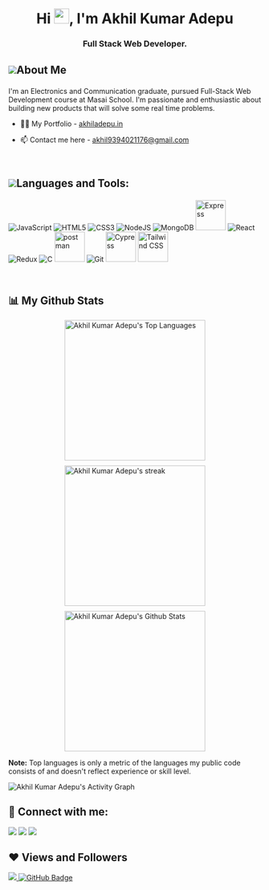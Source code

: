 <h1 align="center">Hi <img src="https://raw.githubusercontent.com/MartinHeinz/MartinHeinz/master/wave.gif" width=30 height=30>, I'm Akhil Kumar Adepu</h1>
<h3 align="center">Full Stack Web Developer.</h3>

## <p style="display:flex; align-items: center"><img src="https://img.icons8.com/color/28/000000/user-male-circle--v2.png"/> About Me </p>

<p>I'm an Electronics and Communication graduate, pursued Full-Stack Web Development course at Masai School. I'm passionate and enthusiastic about building new products that will solve some real time problems.</p>

- 👨‍💻 My Portfolio - [akhiladepu.in](https://akhiladepu.in/)

- 📫 Contact me here - <a href="mailto:akhil9394021176@gmail.com" alt="#">akhil9394021176@gmail.com</a>

<br/>

## <p style="display:flex; align-items: center"> <img src="https://img.icons8.com/color/28/000000/source-code.png"/> Languages and Tools:</p>

<span>
<p align="left">
<img src="https://img.icons8.com/color/60/000000/javascript--v1.png" alt="JavaScript"/>
<img src="https://img.icons8.com/color/60/000000/html-5--v1.png" alt="HTML5"/>
<img src="https://img.icons8.com/color/60/000000/css3.png" alt="CSS3"/>
<img src="https://img.icons8.com/color/60/000000/nodejs.png" alt="NodeJS"/>
<img src="https://img.icons8.com/color/60/000000/mongodb.png" alt="MongoDB"/>
<img src="https://user-images.githubusercontent.com/81949743/169054466-56d74e78-ccc2-4398-80d5-35af9a44dd58.png" style="width:60px; height:60px" alt="Express"/>
<img src="https://img.icons8.com/color/60/000000/react-native.png" alt="React"/>
<img src="https://img.icons8.com/color/60/000000/redux.png" alt="Redux"/>
<img src="https://img.icons8.com/color/60/000000/c-programming.png" alt="C"/>
<img src="https://www.vectorlogo.zone/logos/getpostman/getpostman-icon.svg" alt="postman" width="60" height="60"/>
<img src="https://img.icons8.com/color/60/000000/git.png" alt="Git"/>
<img src="https://user-images.githubusercontent.com/81949743/160779117-477e2594-f5e0-4811-9118-866432fb9557.svg" width="60" height="60" alt="Cypress" />
<img src="https://upload.wikimedia.org/wikipedia/commons/d/d5/Tailwind_CSS_Logo.svg" width="60" height="60" alt="Tailwind CSS" />
</p>
</span>

<br/>

## 📊 My Github Stats

<div style="display:flex; flex-wrap: wrap; gap:10px; align-items:center; justify-content:center">
<img alt="Akhil Kumar Adepu's Top Languages" src="https://github-readme-stats.vercel.app/api/top-langs/?username=akhiladepu&langs_count=3&count_private=true&layout=compact&theme=react&hide_border=true&bg_color=0D1117" style="width:280px" />


<img title="Streak Status" alt="Akhil Kumar Adepu's streak" src="https://github-readme-streak-stats.herokuapp.com/?user=akhiladepu&theme=black-ice&hide_border=true&stroke=0000&background=060A0CD0" style="width:280px" />

<img alt="Akhil Kumar Adepu's Github Stats" src="https://github-readme-stats.vercel.app/api?username=akhiladepu&show_icons=true&count_private=true&theme=react&hide_border=true&bg_color=0D1117" style="width:280px" />
</div>


<b>Note:</b> Top languages is only a metric of the languages my public code consists of and doesn't reflect experience or skill level.
<br/>

<img alt="Akhil Kumar Adepu's Activity Graph" src="https://activity-graph.herokuapp.com/graph?username=akhiladepu&bg_color=0D1117&color=5BCDEC&line=5BCDEC&point=FFFFFF&hide_border=true" />
<br/>

## :handshake: Connect with me:

<p align="left">

<a href = "mailto:akhil9394021176@gmail.com"><img src="https://img.icons8.com/fluent/42/000000/gmail.png"/></a>
<a href = "https://www.linkedin.com/in/akhil-kumar-adepu/"><img src="https://img.icons8.com/fluent/42/000000/linkedin.png"/></a>
<a href = "https://twitter.com/akhiladepu0"><img src="https://img.icons8.com/fluent/42/000000/twitter.png"/></a>

</p>

## ❤ Views and Followers

<a href="https://github.com/Meghna-DAS/github-profile-views-counter">
    <img src="https://komarev.com/ghpvc/?username=akhiladepu">
</a>
<a href="https://github.com/akhiladepu?tab=followers"><img src="https://img.shields.io/github/followers/akhiladepu?label=Followers&style=social" alt="GitHub Badge"></a>
